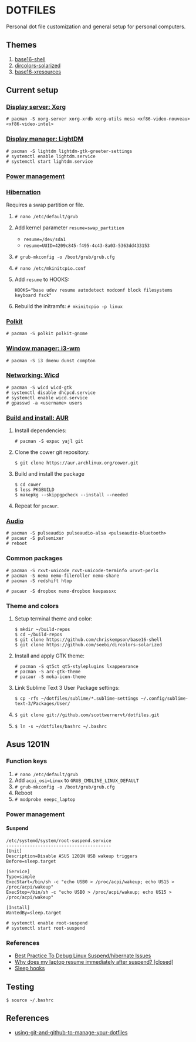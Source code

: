 DOTFILES
===================

Personal dot file customization and general setup for personal computers.


Themes
------

 1. [base16-shell](https://github.com/chriskempson/base16-shell)
 2. [dircolors-solarized](https://github.com/seebi/dircolors-solarized)
 3. [base16-xresources](https://github.com/chriskempson/base16-xresources)


Current setup
-------------

### [Display server: Xorg](https://wiki.archlinux.org/index.php/Xorg)

`# pacman -S xorg-server xorg-xrdb xorg-utils mesa <xf86-video-nouveau> <xf86-video-intel>`

### [Display manager: LightDM](https://wiki.archlinux.org/index.php/LightDM)

```
# pacman -S lightdm lightdm-gtk-greeter-settings
# systemctl enable lightdm.service
# systemctl start lightdm.service
```
### [Power management](https://wiki.archlinux.org/index.php/Power_management)

### [Hibernation](https://wiki.archlinux.org/index.php/Power_management/Suspend_and_hibernate#Hibernation)

Requires a swap partition or file.

1. `# nano /etc/default/grub`
1. Add kernel parameter `resume=swap_partition`

    * `resume=/dev/sda1`
    * `resume=UUID=4209c845-f495-4c43-8a03-5363dd433153`
1. `# grub-mkconfig -o /boot/grub/grub.cfg` 
1. `# nano /etc/mkinitcpio.conf`
1. Add `resume` to HOOKS:

    `HOOKS="base udev resume autodetect modconf block filesystems keyboard fsck"`
1. Rebuild the initramfs: `# mkinitcpio -p linux`

### [Polkit](https://wiki.archlinux.org/index.php/Polkit)

`# pacman -S polkit polkit-gnome`

### [Window manager: i3-wm](https://wiki.archlinux.org/index.php/I3)

`# pacman -S i3 dmenu dunst compton`

### [Networking: Wicd](https://wiki.archlinux.org/index.php/Wicd)

```
# pacman -S wicd wicd-gtk
# systemctl disable dhcpcd.service
# systemctl enable wicd.service
# gpasswd -a <username> users
```

### [Build and install: AUR](https://wiki.archlinux.org/index.php/Arch_User_Repository#Installing_packages)

1. Install dependencies:

    `# pacman -S expac yajl git`

1. Clone the cower git repository:

    `$ git clone https://aur.archlinux.org/cower.git`

1. Build and install the package

    ```
    $ cd cower
    $ less PKGBUILD
    $ makepkg --skippgpcheck --install --needed
    ```

1. Repeat for `pacaur`.


### [Audio](https://wiki.archlinux.org/index.php/PulseAudio)

```
# pacman -S pulseaudio pulseaudio-alsa <pulseaudio-bluetooth>
# pacaur -S pulsemixer
# reboot
```

### Common packages
    
```
# pacman -S rxvt-unicode rxvt-unicode-terminfo urxvt-perls
# pacman -S nemo nemo-fileroller nemo-share
# pacman -S redshift htop
```

```
# pacaur -S dropbox nemo-dropbox keepassxc
```

### Theme and colors

1. Setup terminal theme and color:

    ```
    $ mkdir ~/build-repos
    $ cd ~/build-repos
    $ git clone https://github.com/chriskempson/base16-shell
    $ git clone https://github.com/seebi/dircolors-solarized
    ```

1. Install and apply GTK theme:

    ```
    # pacman -S qt5ct qt5-styleplugins lxappearance 
    # pacman -S arc-gtk-theme
    # pacaur -S moka-icon-theme
    ```

1. Link Sublime Text 3 User Package settings:

    `$ cp -rfs ~/dotfiles/sublime/*.sublime-settings ~/.config/sublime-text-3/Packages/User/`

1. `$ git clone git://github.com/scottwernervt/dotfiles.git`
1. `$ ln -s ~/dotfiles/bashrc ~/.bashrc`


Asus 1201N
----------

### Function keys

1. `# nano /etc/default/grub`
1. Add `acpi_osi=Linux` to `GRUB_CMDLINE_LINUX_DEFAULT`
1. `# grub-mkconfig -o /boot/grub/grub.cfg` 
1. Reboot
1. `# modprobe eeepc_laptop`

### Power management

#### Suspend

```
/etc/systemd/system/root-suspend.service
----------------------------------------
[Unit]
Description=Disable ASUS 1201N USB wakeup triggers
Before=sleep.target

[Service]
Type=simple
ExecStart=/bin/sh -c "echo USB0 > /proc/acpi/wakeup; echo US15 > /proc/acpi/wakeup"
ExecStop=/bin/sh -c "echo USB0 > /proc/acpi/wakeup; echo US15 > /proc/acpi/wakeup"

[Install]
WantedBy=sleep.target
```

```
# systemctl enable root-suspend
# systemctl start root-suspend
```

### References

 - [Best Practice To Debug Linux Suspend/hibernate Issues](https://01.org/blogs/rzhang/2015/best-practice-debug-linux-suspend/hibernate-issues)
 - [Why does my laptop resume immediately after suspend? [closed]](https://askubuntu.com/a/161555)
 - [Sleep hooks](https://wiki.archlinux.org/index.php/Power_management#Sleep_hooks)


Testing
-------

`$ source ~/.bashrc`


References
----------

 - [using-git-and-github-to-manage-your-dotfiles](http://blog.smalleycreative.com/tutorials/using-git-and-github-to-manage-your-dotfiles/)
